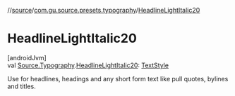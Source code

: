 //[source](../../index.md)/[com.gu.source.presets.typography](index.md)/[HeadlineLightItalic20](-headline-light-italic20.md)

# HeadlineLightItalic20

[androidJvm]\
val [Source.Typography](../com.gu.source/-source/-typography/index.md).[HeadlineLightItalic20](-headline-light-italic20.md): [TextStyle](https://developer.android.com/reference/kotlin/androidx/compose/ui/text/TextStyle.html)

Use for headlines, headings and any short form text like pull quotes, bylines and titles.
